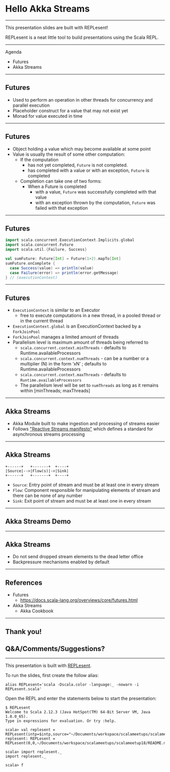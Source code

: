 # Hello Akka Streams

---

This presentation slides are built with REPLesent!

REPLesent is a neat little tool to build presentations
using the Scala REPL.

---

Agenda

- Futures
- Akka Streams

---

## Futures

- Used to perform an operation in other threads for concurrency and parallel
  execution
- Placeholder construct for a value that may not exist yet
- Monad for value executed in time

---

## Futures

- Object holding a value which may become available at some point
- Value is usually the result of some other computation:
  - If the computation
    - has not yet completed, `Future` is not completed.
    - has completed with a value or with an exception, `Future` is completed
  - Completion can take one of two forms:
    - When a Future is completed
      - with a value, `Future` was successfully completed with that value
      - with an exception thrown by the computation, `Future` was failed with
        that exception

---

## Futures

```scala
import scala.concurrent.ExecutionContext.Implicits.global
import scala.concurrent.Future
import scala.util.{Failure, Success}

val sumFuture: Future[Int] = Future(1+2).mapTo[Int]
sumFuture.onComplete {
  case Success(value) => println(value)
  case Failure(error) => println(error.getMessage)
} // (executionContext)
```

---

## Futures

- `ExecutionContext` is similar to an Executor
  - free to execute computations in a new thread, in a pooled thread or in the current thread
- `ExecutionContext.global` is an ExecutionContext backed by a `ForkJoinPool`
- `ForkJoinPool` manages a limited amount of threads
- Parallelism level is maximum amount of threads being referred to
  - `scala.concurrent.context.minThreads` - defaults to Runtime.availableProcessors
  - `scala.concurrent.context.numThreads` - can be a number or a multiplier (N) in the form ‘xN’ ; defaults to Runtime.availableProcessors
  - `scala.concurrent.context.maxThreads` - defaults to `Runtime.availableProcessors`
  - The parallelism level will be set to `numThreads` as long as it remains
    within [minThreads; maxThreads]

---

## Akka Streams

- Akka Module built to make ingestion and processing of streams easier
- Follows ["Reactive Streams manifesto"](http://www.reactive-streams.org/)
  which defines a standard for asynchronous streams processing

---

## Akka Streams

```
+------+   +-------+  +----+
|Source|-->|Flow(s)|->|Sink|
+------+   +-------+  +----+
```

- `Source`: Entry point of stream and must be at least one in every stream
- `Flow`: Component responsible for manipulating elements of stream and there can
  be none of any number
- `Sink`: Exit point of stream and must be at least one in every stream

---

## Akka Streams Demo

---

## Akka Streams

- Do not send dropped stream elements to the dead letter office
- Backpressure mechanisms enabled by default

---

## References

- Futures
  - https://docs.scala-lang.org/overviews/core/futures.html
- Akka Streams
  - Akka Cookbook

---

## Thank you!

## Q&A/Comments/Suggestions?

---

This presentation is built with [REPLesent](https://github.com/marconilanna/REPLesent).

To run the slides, first create the follow alias:

```
alias REPLesent='scala -Dscala.color -language:_ -nowarn -i REPLesent.scala'
```

Open the REPL and enter the statements below to start the presentation:

```
$ REPLesent
Welcome to Scala 2.12.3 (Java HotSpot(TM) 64-Bit Server VM, Java 1.8.0_65).
Type in expressions for evaluation. Or try :help.

scala> val replesent = REPLesent(intp=$intp,source="~/Documents/workspace/scalameetups/scalameetup18/README.md")
replesent: REPLesent = REPLesent(0,0,~/Documents/workspace/scalameetups/scalameetup18/README.md,true,true,scala.tools.nsc.interpreter.ILoop$ILoopInterpreter@3b80bb63)

scala> import replesent._
import replesent._

scala> f
```

